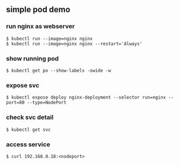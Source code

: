 
## simple pod demo
### run nginx as webserver
```
$ kubectl run --image=nginx nginx
$ kubectl run --image=nginx nginx --restart='Always'
```
### show running pod
```
$ kubectl get po --show-labels -owide -w
```
### expose svc
```
$ kubectl expose deploy nginx-deployment --selector run=nginx --port=80 --type=NodePort
```
### check svc detail
```
$ kubectl get svc
```
### access service
```
$ curl 192.168.0.18:<nodeport>
```
